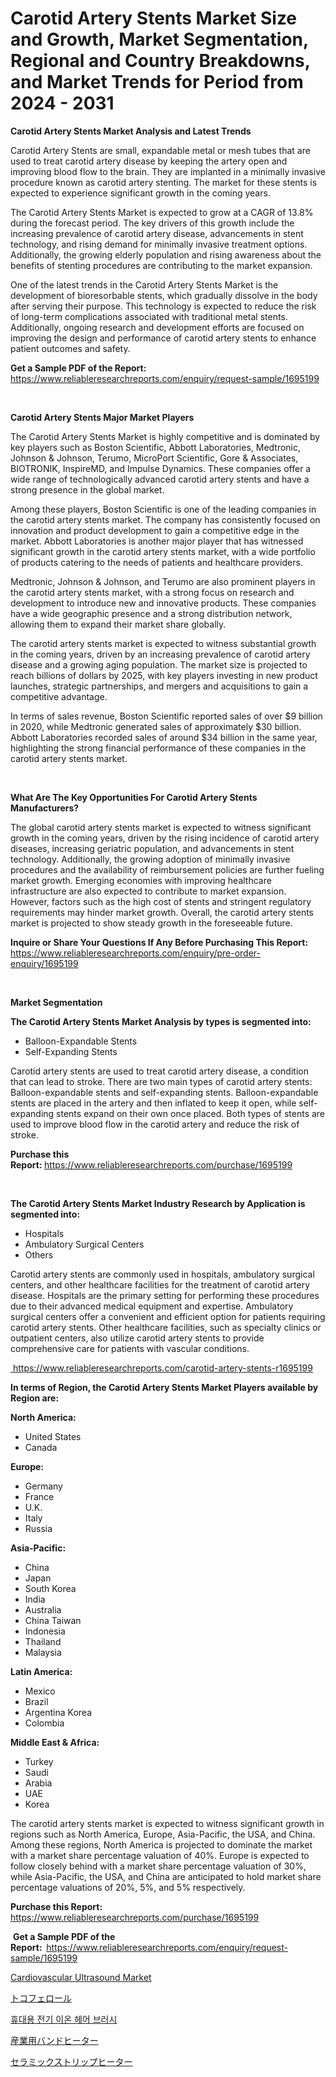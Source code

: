 <p><h1>Carotid Artery Stents Market Size and Growth, Market Segmentation, Regional and Country Breakdowns, and Market Trends for Period from 2024 -  2031</h1></p><p><strong>Carotid Artery Stents Market Analysis and Latest Trends</strong></p>
<p><p>Carotid Artery Stents are small, expandable metal or mesh tubes that are used to treat carotid artery disease by keeping the artery open and improving blood flow to the brain. They are implanted in a minimally invasive procedure known as carotid artery stenting. The market for these stents is expected to experience significant growth in the coming years.</p><p>The Carotid Artery Stents Market is expected to grow at a CAGR of 13.8% during the forecast period. The key drivers of this growth include the increasing prevalence of carotid artery disease, advancements in stent technology, and rising demand for minimally invasive treatment options. Additionally, the growing elderly population and rising awareness about the benefits of stenting procedures are contributing to the market expansion.</p><p>One of the latest trends in the Carotid Artery Stents Market is the development of bioresorbable stents, which gradually dissolve in the body after serving their purpose. This technology is expected to reduce the risk of long-term complications associated with traditional metal stents. Additionally, ongoing research and development efforts are focused on improving the design and performance of carotid artery stents to enhance patient outcomes and safety.</p></p>
<p><strong>Get a Sample PDF of the Report:&nbsp;</strong> <a href="https://www.reliableresearchreports.com/enquiry/request-sample/1695199">https://www.reliableresearchreports.com/enquiry/request-sample/1695199</a></p>
<p>&nbsp;</p>
<p><strong>Carotid Artery Stents Major Market Players</strong></p>
<p><p>The Carotid Artery Stents Market is highly competitive and is dominated by key players such as Boston Scientific, Abbott Laboratories, Medtronic, Johnson & Johnson, Terumo, MicroPort Scientific, Gore & Associates, BIOTRONIK, InspireMD, and Impulse Dynamics. These companies offer a wide range of technologically advanced carotid artery stents and have a strong presence in the global market.</p><p>Among these players, Boston Scientific is one of the leading companies in the carotid artery stents market. The company has consistently focused on innovation and product development to gain a competitive edge in the market. Abbott Laboratories is another major player that has witnessed significant growth in the carotid artery stents market, with a wide portfolio of products catering to the needs of patients and healthcare providers.</p><p>Medtronic, Johnson & Johnson, and Terumo are also prominent players in the carotid artery stents market, with a strong focus on research and development to introduce new and innovative products. These companies have a wide geographic presence and a strong distribution network, allowing them to expand their market share globally.</p><p>The carotid artery stents market is expected to witness substantial growth in the coming years, driven by an increasing prevalence of carotid artery disease and a growing aging population. The market size is projected to reach billions of dollars by 2025, with key players investing in new product launches, strategic partnerships, and mergers and acquisitions to gain a competitive advantage.</p><p>In terms of sales revenue, Boston Scientific reported sales of over $9 billion in 2020, while Medtronic generated sales of approximately $30 billion. Abbott Laboratories recorded sales of around $34 billion in the same year, highlighting the strong financial performance of these companies in the carotid artery stents market.</p></p>
<p>&nbsp;</p>
<p><strong>What Are The Key Opportunities For Carotid Artery Stents Manufacturers?</strong></p>
<p><p>The global carotid artery stents market is expected to witness significant growth in the coming years, driven by the rising incidence of carotid artery diseases, increasing geriatric population, and advancements in stent technology. Additionally, the growing adoption of minimally invasive procedures and the availability of reimbursement policies are further fueling market growth. Emerging economies with improving healthcare infrastructure are also expected to contribute to market expansion. However, factors such as the high cost of stents and stringent regulatory requirements may hinder market growth. Overall, the carotid artery stents market is projected to show steady growth in the foreseeable future.</p></p>
<p><strong>Inquire or Share Your Questions If Any Before Purchasing This Report:</strong> <a href="https://www.reliableresearchreports.com/enquiry/pre-order-enquiry/1695199">https://www.reliableresearchreports.com/enquiry/pre-order-enquiry/1695199</a></p>
<p>&nbsp;</p>
<p><strong>Market Segmentation</strong></p>
<p><strong>The Carotid Artery Stents Market Analysis by types is segmented into:</strong></p>
<p><ul><li>Balloon-Expandable Stents</li><li>Self-Expanding Stents</li></ul></p>
<p><p>Carotid artery stents are used to treat carotid artery disease, a condition that can lead to stroke. There are two main types of carotid artery stents: Balloon-expandable stents and self-expanding stents. Balloon-expandable stents are placed in the artery and then inflated to keep it open, while self-expanding stents expand on their own once placed. Both types of stents are used to improve blood flow in the carotid artery and reduce the risk of stroke.</p></p>
<p><strong>Purchase this Report:&nbsp;</strong><a href="https://www.reliableresearchreports.com/purchase/1695199">https://www.reliableresearchreports.com/purchase/1695199</a></p>
<p>&nbsp;</p>
<p><strong>The Carotid Artery Stents Market Industry Research by Application is segmented into:</strong></p>
<p><ul><li>Hospitals</li><li>Ambulatory Surgical Centers</li><li>Others</li></ul></p>
<p><p>Carotid artery stents are commonly used in hospitals, ambulatory surgical centers, and other healthcare facilities for the treatment of carotid artery disease. Hospitals are the primary setting for performing these procedures due to their advanced medical equipment and expertise. Ambulatory surgical centers offer a convenient and efficient option for patients requiring carotid artery stents. Other healthcare facilities, such as specialty clinics or outpatient centers, also utilize carotid artery stents to provide comprehensive care for patients with vascular conditions.</p></p>
<p><a href="https://www.reliableresearchreports.com/carotid-artery-stents-r1695199">&nbsp;https://www.reliableresearchreports.com/carotid-artery-stents-r1695199</a></p>
<p><strong>In terms of Region, the Carotid Artery Stents Market Players available by Region are:</strong></p>
<p>
    <p> <strong> North America: </strong>
        <ul>
            <li>United States</li>
            <li>Canada</li>
        </ul>
        </p> 
    <p> <strong> Europe: </strong>
        <ul>
            <li>Germany</li>
            <li>France</li>
            <li>U.K.</li>
            <li>Italy</li>
            <li>Russia</li>
        </ul>
        </p> 
    <p> <strong> Asia-Pacific: </strong>
        <ul>
            <li>China</li>
            <li>Japan</li>
            <li>South Korea</li>
            <li>India</li>
            <li>Australia</li>
            <li>China Taiwan</li>
            <li>Indonesia</li>
            <li>Thailand</li>
            <li>Malaysia</li>
        </ul>
        </p> 
    <p> <strong> Latin America: </strong>
        <ul>
            <li>Mexico</li>
            <li>Brazil</li>
            <li>Argentina Korea</li>
            <li>Colombia</li>
        </ul>
        </p> 
    <p> <strong> Middle East & Africa: </strong>
        <ul>
            <li>Turkey</li>
            <li>Saudi</li>
            <li>Arabia</li>
            <li>UAE</li>
            <li>Korea</li>
        </ul>
    </p>
    </p>
<p><p>The carotid artery stents market is expected to witness significant growth in regions such as North America, Europe, Asia-Pacific, the USA, and China. Among these regions, North America is projected to dominate the market with a market share percentage valuation of 40%. Europe is expected to follow closely behind with a market share percentage valuation of 30%, while Asia-Pacific, the USA, and China are anticipated to hold market share percentage valuations of 20%, 5%, and 5% respectively.</p></p>
<p><strong>Purchase this Report: </strong><a href="https://www.reliableresearchreports.com/purchase/1695199">https://www.reliableresearchreports.com/purchase/1695199</a></p>
<p>&nbsp;<strong>Get a Sample PDF of the Report:&nbsp;&nbsp;</strong><a href="https://www.reliableresearchreports.com/enquiry/request-sample/1695199">https://www.reliableresearchreports.com/enquiry/request-sample/1695199</a></p>
<p><strong></strong></p>
<p><p><a href="https://github.com/angeliabkratze/Market-Research-Report-List-1/blob/main/cardiovascular-ultrasound-market.md">Cardiovascular Ultrasound Market</a></p><p><a href="https://medium.com/@rexkhler2023/%E3%83%88%E3%82%B3%E3%83%95%E3%82%A7%E3%83%AD%E3%83%BC%E3%83%AB%E5%B8%82%E5%A0%B4-2031%E5%B9%B4%E3%81%BE%E3%81%A7%E3%81%AE%E3%83%88%E3%83%AC%E3%83%B3%E3%83%89-%E4%BA%88%E6%B8%AC-%E7%AB%B6%E4%BA%89%E5%88%86%E6%9E%90-f3d1fc0d843f">トコフェロール</a></p><p><a href="https://medium.com/@dandier2003/%ED%9C%B4%EB%8C%80%EC%9A%A9-%EC%A0%84%EA%B8%B0-%EC%9D%B4%EC%98%A8-%ED%97%A4%EC%96%B4-%EB%B8%8C%EB%9F%AC%EC%8B%9C-%EC%8B%9C%EC%9E%A5-%EB%8F%99%ED%96%A5-%EC%8B%9C%EC%9E%A5-%EB%8F%99%ED%96%A5-%EC%84%B1%EC%9E%A5-2024%EB%85%84%EB%B6%80%ED%84%B0-2031%EB%85%84%EA%B9%8C%EC%A7%80-%EC%98%88%EC%B8%A1%EB%90%9C-%EA%B2%83-01d8d7e32519">휴대용 전기 이온 헤어 브러시</a></p><p><a href="https://github.com/EstaSprer20231/Market-Research-Report-List-1/blob/main/234444650446.md">産業用バンドヒーター</a></p><p><a href="https://github.com/klon646/Market-Research-Report-List-1/blob/main/626169750447.md">セラミックストリップヒーター</a></p></p>